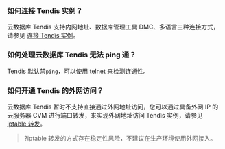 ### 如何连接 Tendis 实例？
云数据库 Tendis 支持内网地址、数据库管理工具 DMC、多语言三种连接方式，请参见 [连接 Tendis 实例](https://cloud.tencent.com/document/product/1363/50907)。

### 如何处理云数据库 Tendis 无法 ping 通？ 
Tendis 默认禁`ping`，可以使用 telnet 来检测连通性。

### 如何开通 Tendis 的外网访问？ 
云数据库 Tendis 暂时不支持直接通过外网地址访问，您可以通过具备外网 IP 的云服务器 CVM 进行端口转发，来实现外网地址访问 Tendis 实例，请参见 [iptable 转发](https://cloud.tencent.com/document/product/1363/50908)。
>?iptable 转发的方式存在稳定性风险，不建议在生产环境使用外网接入。
